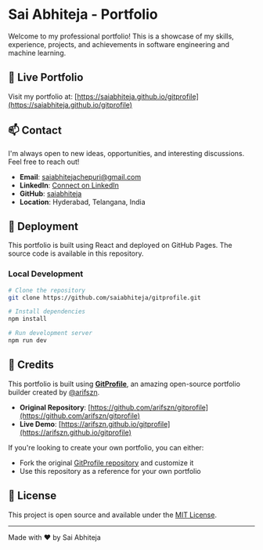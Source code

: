 # Sai Abhiteja - Portfolio

Welcome to my professional portfolio! This is a showcase of my skills, experience, projects, and achievements in software engineering and machine learning.

## 🚀 Live Portfolio

Visit my portfolio at: [https://saiabhiteja.github.io/gitprofile](https://saiabhiteja.github.io/gitprofile)

## 📫 Contact

I'm always open to new ideas, opportunities, and interesting discussions. Feel free to reach out!

- **Email**: saiabhitejachepuri@gmail.com
- **LinkedIn**: [Connect on LinkedIn](https://www.linkedin.com/in/saiabhitejachepuri)
- **GitHub**: [saiabhiteja](https://github.com/saiabhiteja)
- **Location**: Hyderabad, Telangana, India

## 🚀 Deployment

This portfolio is built using React and deployed on GitHub Pages. The source code is available in this repository.

### Local Development

```bash
# Clone the repository
git clone https://github.com/saiabhiteja/gitprofile.git

# Install dependencies
npm install

# Run development server
npm run dev
```

## 🙏 Credits

This portfolio is built using **[GitProfile](https://github.com/arifszn/gitprofile)**, an amazing open-source portfolio builder created by [@arifszn](https://github.com/arifszn). 

- **Original Repository**: [https://github.com/arifszn/gitprofile](https://github.com/arifszn/gitprofile)
- **Live Demo**: [https://arifszn.github.io/gitprofile](https://arifszn.github.io/gitprofile)

If you're looking to create your own portfolio, you can either:
- Fork the original [GitProfile repository](https://github.com/arifszn/gitprofile) and customize it
- Use this repository as a reference for your own portfolio

## 📄 License

This project is open source and available under the [MIT License](LICENSE).

---

Made with ❤️ by Sai Abhiteja

